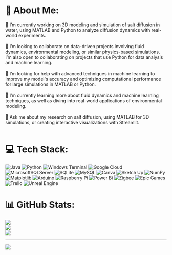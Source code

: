 # 💫 About Me:
🔭 I’m currently working on 3D modeling and simulation of salt diffusion in water, using MATLAB and Python to analyze diffusion dynamics with real-world experiments.<br><br>👯 I’m looking to collaborate on data-driven projects involving fluid dynamics, environmental modeling, or similar physics-based simulations. I’m also open to collaborating on projects that use Python for data analysis and machine learning.<br><br>🧠 I’m looking for help with advanced techniques in machine learning to improve my model's accuracy and optimizing computational performance for large simulations in MATLAB or Python.<br><br>🌱 I’m currently learning more about fluid dynamics and machine learning techniques, as well as diving into real-world applications of environmental modeling.<br><br>💬 Ask me about my research on salt diffusion, using MATLAB for 3D simulations, or creating interactive visualizations with Streamlit.<br><br>


# 💻 Tech Stack:
![Java](https://img.shields.io/badge/java-%23ED8B00.svg?style=for-the-badge&logo=openjdk&logoColor=white) ![Python](https://img.shields.io/badge/python-3670A0?style=for-the-badge&logo=python&logoColor=ffdd54) ![Windows Terminal](https://img.shields.io/badge/Windows%20Terminal-%234D4D4D.svg?style=for-the-badge&logo=windows-terminal&logoColor=white) ![Google Cloud](https://img.shields.io/badge/GoogleCloud-%234285F4.svg?style=for-the-badge&logo=google-cloud&logoColor=white) ![MicrosoftSQLServer](https://img.shields.io/badge/Microsoft%20SQL%20Server-CC2927?style=for-the-badge&logo=microsoft%20sql%20server&logoColor=white) ![SQLite](https://img.shields.io/badge/sqlite-%2307405e.svg?style=for-the-badge&logo=sqlite&logoColor=white) ![MySQL](https://img.shields.io/badge/mysql-4479A1.svg?style=for-the-badge&logo=mysql&logoColor=white) ![Canva](https://img.shields.io/badge/Canva-%2300C4CC.svg?style=for-the-badge&logo=Canva&logoColor=white) ![Sketch Up](https://img.shields.io/badge/SketchUp-005F9E?style=for-the-badge&logo=sketchup&logoColor=white) ![NumPy](https://img.shields.io/badge/numpy-%23013243.svg?style=for-the-badge&logo=numpy&logoColor=white) ![Matplotlib](https://img.shields.io/badge/Matplotlib-%23ffffff.svg?style=for-the-badge&logo=Matplotlib&logoColor=black) ![Arduino](https://img.shields.io/badge/-Arduino-00979D?style=for-the-badge&logo=Arduino&logoColor=white) ![Raspberry Pi](https://img.shields.io/badge/-Raspberry_Pi-C51A4A?style=for-the-badge&logo=Raspberry-Pi) ![Power Bi](https://img.shields.io/badge/power_bi-F2C811?style=for-the-badge&logo=powerbi&logoColor=black) ![Zigbee](https://img.shields.io/badge/zigbee-%23EB0443.svg?style=for-the-badge&logo=zigbee&logoColor=white) ![Epic Games](https://img.shields.io/badge/epicgames-%23313131.svg?style=for-the-badge&logo=epicgames&logoColor=white) ![Trello](https://img.shields.io/badge/Trello-%23026AA7.svg?style=for-the-badge&logo=Trello&logoColor=white) ![Unreal Engine](https://img.shields.io/badge/unrealengine-%23313131.svg?style=for-the-badge&logo=unrealengine&logoColor=white)
# 📊 GitHub Stats:
![](https://github-readme-stats.vercel.app/api?username=victorien-bnt&theme=dark&hide_border=false&include_all_commits=false&count_private=false)<br/>
![](https://github-readme-streak-stats.herokuapp.com/?user=victorien-bnt&theme=dark&hide_border=false)<br/>
![](https://github-readme-stats.vercel.app/api/top-langs/?username=victorien-bnt&theme=dark&hide_border=false&include_all_commits=false&count_private=false&layout=compact)

---
[![](https://visitcount.itsvg.in/api?id=victorien-bnt&icon=0&color=0)](https://visitcount.itsvg.in)

<!-- Proudly created with GPRM ( https://gprm.itsvg.in ) -->
